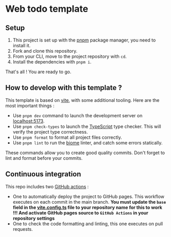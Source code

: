 # Web todo template

## Setup

1. This project is set up with the [pnpm](https://pnpm.io/installation#using-npm) package manager, you need to install
   it.
2. Fork and clone this repository.
3. From your CLI, move to the project repository with `cd`.
4. Install the dependencies with `pnpm i`.

That's all ! You are ready to go.

## How to develop with this template ?

This template is based on [vite](https://vite.dev/), with some additional tooling. Here are the most important things :

- Use `pnpm dev` command to launch the development server on [localhost:5173](http://localhost:5173/).
- Use `pnpm check-types` to launch the [TypeScript](https://www.typescriptlang.org/) type checker. This will verify the
  project type correctness.
- Use `pnpm format` to format all project files correctly.
- Use `pnpm lint` to run the [biome](https://biomejs.dev/) linter, and catch some errors statically.

These commands allow you to create good quality commits. Don't forget to lint and format before your commits.

## Continuous integration

This repo includes two [GitHub actions](https://docs.github.com/en/actions) :

- One to automatically deploy the project to GitHub pages. This workflow executes on each commit in the main branch. **You
  must update the `base` field in the [vite.config.ts](./vite.config.ts) file to your repository name for this to
  work !!! And activate GitHub pages source to `GitHub Actions` in your repository settings**
- One to check the code formatting and linting, this one executes on pull requests.
